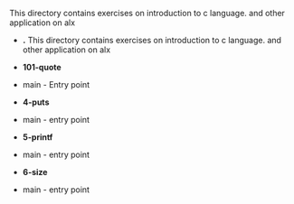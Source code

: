 This directory contains exercises on introduction to c language. and other application on alx
- **.**
This directory contains exercises on introduction to c language. and other application on alx

- **101-quote**
*  main - Entry point

- **4-puts**
*  main - entry point

- **5-printf**
*  main - entry point

- **6-size**
*  main - entry point

